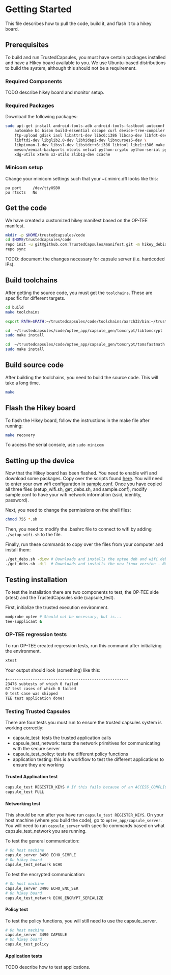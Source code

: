 # Getting Started
This file describes how to pull the code, build it, and flash it to a hikey board.

## Prerequisites
To build and run TrustedCapsules, you must have certain packages installed and have a Hikey board available to you.
We use Ubuntu-based distributions to build the system, although this should not be a requirement.

### Required Components
TODO describe hikey board and monitor setup.

### Required Packages
Download the following packages:

```bash
sudo apt-get install android-tools-adb android-tools-fastboot autoconf \
    automake bc bison build-essential cscope curl device-tree-compiler flex \
    ftp-upload gdisk iasl libattr1-dev libc6:i386 libcap-dev libfdt-dev \
    libftdi-dev libglib2.0-dev libhidapi-dev libncurses5-dev \
    libpixman-1-dev libssl-dev libstdc++6:i386 libtool libz1:i386 make \
    meson/xenial-backports mtools netcat python-crypto python-serial python-wand repo unzip uuid-dev \
    xdg-utils xterm xz-utils zlib1g-dev ccache
```

### Minicom setup

Change your minicom settings such that your ~/.minirc.dfl looks like this:
```
pu port		/dev/ttyUSB0
pu rtscts	No
```

## Get the code
We have created a customized hikey manifest based on the OP-TEE manifest.

```bash
mkdir -p $HOME/trustedcapsules/code
cd $HOME/trustedcapsules/code
repo init -u git@github.com:TrustedCapsules/manifest.git -m hikey_debian_stable.xml
repo sync
```

TODO: document the changes necessary for capsule server (i.e. hardcoded IPs).

## Build toolchains
After getting the source code, you must get the `toolchains`. These are specific for different targets.

```bash
cd build
make toolchains

export PATH=$PATH:~/trustedcapsules/code/toolchains/aarch32/bin:~/trustedcapsules/code/toolchains/aarch64/bin:~/trustedcapsules/code/arm-trusted-firmware/tools/fip_create

cd  ~/trustedcapsules/code/optee_app/capsule_gen/tomcrypt/libtomcrypt
sudo make install

cd  ~/trustedcapsules/code/optee_app/capsule_gen/tomcrypt/tomsfastmath
sudo make install
```

## Build source code
After building the toolchains, you need to build the source code. This will take a long time.

```bash
make
```

## Flash the Hikey board
To flash the Hikey board, follow the instructions in the make file after running:

```bash
make recovery
```

To access the serial console, use `sudo minicom`

## Setting up the device
Now that the Hikey board has been flashed. You need to enable wifi and download some packages.
Copy over the scripts found [here](scripts/). You will need to enter your own wifi configuration
in [sample.conf](scripts/sample.conf). Once you have copied all three files (setup\_wifi.sh, get\_debs.sh,
and sample.conf), modify sample.conf to have your wifi network information (ssid, identity, password).

Next, you need to change the permissions on the shell files:
```bash
chmod 755 *.sh
```

Then, you need to modify the .bashrc file to connect to wifi by adding `./setup_wifi.sh` to the file.

Finally, run these commands to copy over the files from your computer and install them:
```bash
./get_debs.sh -diow # Downloads and installs the optee deb and wifi deb, this involves a reboot
./get_debs.sh -dil  # Downloads and installs the new linux version - NOT NEEDED ANYMORE. SKIP!
```

## Testing installation
To test the installation there are two components to test, the OP-TEE side (xtest) and the TrustedCapsules
side (capsule\_test).

First, initialize the trusted execution environment.
```bash
modprobe optee # Should not be necessary, but is...
tee-supplicant &
```

### OP-TEE regression tests
To run OP-TEE created regression tests, run this command after initializing the environment.

```bash
xtest
```

Your output should look (something) like this:
```bash
+-----------------------------------------------------
23476 subtests of which 0 failed
67 test cases of which 0 failed
0 test case was skipped
TEE test application done!
```


### Testing Trusted Capsules
There are four tests you must run to ensure the trusted capsules system is working correctly:

- capsule_test: tests the trusted application calls
- capsule_test_network: tests the network primitives for communicating with the secure server
- capsule_test_policy: tests the different policy functions
- application testing: this is a workflow to test the different applications to ensure they are working

#### Trusted Application test
```bash
capsule_test REGISTER_KEYS # If this fails because of an ACCESS_CONFLICT error, just retry
capsule_test FULL
```

#### Networking test
This should be run after you have run `capsule_test REGISTER_KEYS`. On your host machine (where you build the code), go to `optee_app/capsule_server`. You will need to run `capsule_server` with specific commands based on what capsule\_test\_network you are running.

To test the general communication:
```bash
# On host machine
capsule_server 3490 ECHO_SIMPLE
# On hikey board
capsule_test_network ECHO
```
To test the encrypted communication:
```bash
# On host machine
capsule_server 3490 ECHO_ENC_SER
# On hikey board
capsule_test_network ECHO_ENCRYPT_SERIALIZE
```

#### Policy test
To test the policy functions, you will still need to use the capsule_server.
```bash
# On host machine
capsule_server 3490 CAPSULE
# On hikey board
capsule_test_policy
```
#### Application tests
TODO describe how to test applications.
